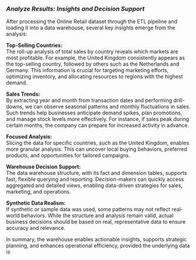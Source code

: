 ### *Analyze Results: Insights and Decision Support*

After processing the Online Retail dataset through the ETL pipeline and loading it into a data warehouse, several key insights emerge from the analysis:

**Top-Selling Countries:**  
The roll-up analysis of total sales by country reveals which markets are most profitable. For example, the United Kingdom consistently appears as the top-selling country, followed by others such as the Netherlands and Germany. This information is crucial for targeting marketing efforts, optimizing inventory, and allocating resources to regions with the highest demand.

**Sales Trends:**  
By extracting year and month from transaction dates and performing drill-downs, we can observe seasonal patterns and monthly fluctuations in sales. Such trends help businesses anticipate demand spikes, plan promotions, and manage stock levels more effectively. For instance, if sales peak during certain months, the company can prepare for increased activity in advance.

**Focused Analysis:**  
Slicing the data for specific countries, such as the United Kingdom, enables more granular analysis. This can uncover local buying behaviors, preferred products, and opportunities for tailored campaigns.

**Warehouse Decision Support:**  
The data warehouse structure, with its fact and dimension tables, supports fast, flexible querying and reporting. Decision-makers can quickly access aggregated and detailed views, enabling data-driven strategies for sales, marketing, and operations.

**Synthetic Data Realism:**  
If synthetic or sample data was used, some patterns may not reflect real-world behaviors. While the structure and analysis remain valid, actual business decisions should be based on real, representative data to ensure accuracy and relevance.

In summary, the warehouse enables actionable insights, supports strategic planning, and enhances operational efficiency, provided the underlying data is